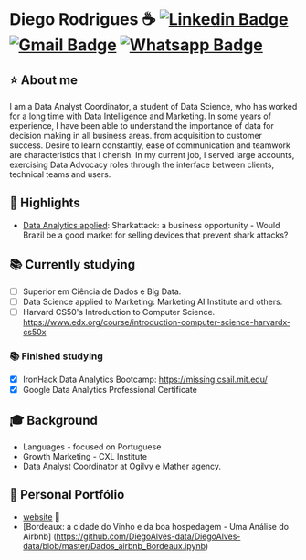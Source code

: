 # Diego Rodrigues :coffee: [![Linkedin Badge](https://img.shields.io/badge/-LinkedIn-blue?style=flat-square&logo=Linkedin&logoColor=white&link=https://www.linkedin.com/in/diegoaorodrigues/)](https://www.linkedin.com/in/diegoaorodrigues/)  [![Gmail Badge](https://img.shields.io/badge/-Gmail-c14438?style=flat-square&logo=Gmail&logoColor=white&link=mailto:diegoalvesteo@gmail.com)](mailto:diegoalvesteo@gmail.com) [![Whatsapp Badge](https://img.shields.io/badge/-Whatsapp-4CA143?style=flat-square&labelColor=4CA143&logo=whatsapp&logoColor=white&link=https://api.whatsapp.com/send?phone=5511932265390&text=Olá!ViseuperfilnoGitHub)](https://api.whatsapp.com/send?phone=5511932265390&text=Olá!ViseuperfilnoGitHub)

## ⭐️ About me

I am a Data Analyst Coordinator, a student of Data Science, who has worked for a long time with Data Intelligence and Marketing. In some years of experience, I have been able to understand the importance of data for decision making in all business areas. from acquisition to customer success. Desire to learn constantly, ease of communication and teamwork are characteristics that I cherish. In my current job, I served large accounts, exercising Data Advocacy roles through the interface between clients, technical teams and users.


## :rocket: Highlights
- [Data Analytics applied](https://github.com/DiegoAlves-data/DiegoAlves-data/blob/master/shark_attack_oportunities.ipynb): Sharkattack: a business opportunity - Would Brazil be a good market for selling devices that prevent shark attacks? 



## :books: Currently studying
- [ ] Superior em Ciência de Dados e Big Data.
- [ ] Data Science applied to Marketing: Marketing AI Institute and others.
- [ ] Harvard CS50's Introduction to Computer Science. https://www.edx.org/course/introduction-computer-science-harvardx-cs50x

### :books: Finished studying
- [x] IronHack Data Analytics Bootcamp: https://missing.csail.mit.edu/
- [x] Google Data Analytics Professional Certificate 

## :mortar_board: Background
- Languages - focused on Portuguese 
- Growth Marketing - CXL Institute
- Data Analyst Coordinator at Ogilvy e Mather agency. 

## :open_file_folder: Personal Portfólio
- [website](https://diegoalves-data.github.io/diego-alves.github.io/) :link:
- [Bordeaux: a cidade do Vinho e da boa hospedagem - Uma Análise do Airbnb] (https://github.com/DiegoAlves-data/DiegoAlves-data/blob/master/Dados_airbnb_Bordeaux.ipynb)

